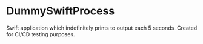 # DummySwiftProcess
Swift application which indefinitely prints to output each 5 seconds. Created for CI/CD testing purposes.
